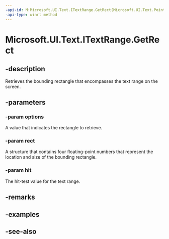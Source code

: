 ```yaml
---
-api-id: M:Microsoft.UI.Text.ITextRange.GetRect(Microsoft.UI.Text.PointOptions,Windows.Foundation.Rect@,System.Int32@)
-api-type: winrt method
---
```


<!-- Method syntax
public void GetRect(Windows.UI.Text.PointOptions options, Windows.Foundation.Rect rect, System.Int32 hit)
-->

# Microsoft.UI.Text.ITextRange.GetRect

## -description
Retrieves the bounding rectangle that encompasses the text range on the screen.

## -parameters
### -param options
A value that indicates the rectangle to retrieve.

### -param rect
A structure that contains four floating-point numbers that represent the location and size of the bounding rectangle.

### -param hit
The hit-test value for the text range.

## -remarks

## -examples

## -see-also
